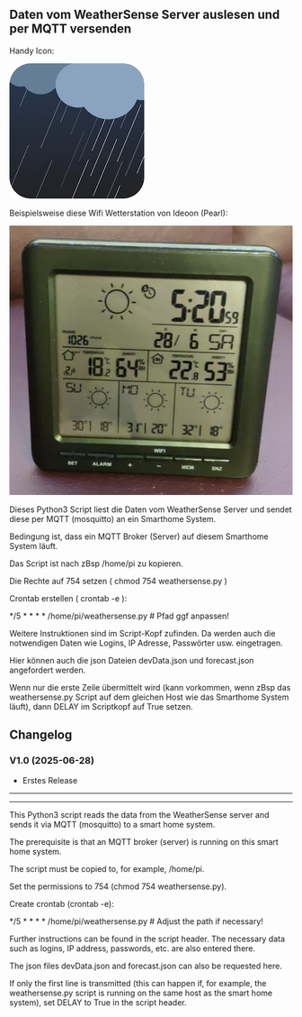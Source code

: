 ## Daten vom WeatherSense Server auslesen und per MQTT versenden

Handy Icon:

![Screenshot](https://github.com/ltspicer/WeatherSense/blob/main/weathersense.png)

Beispielsweise diese Wifi Wetterstation von Ideoon (Pearl):

![Screenshot](https://github.com/ltspicer/WeatherSense/blob/main/wetterstation.png)



Dieses Python3 Script liest die Daten vom WeatherSense Server und sendet diese per MQTT (mosquitto) an ein Smarthome System.

Bedingung ist, dass ein MQTT Broker (Server) auf diesem Smarthome System läuft.

Das Script ist nach zBsp /home/pi zu kopieren.

Die Rechte auf 754 setzen ( chmod 754 weathersense.py )

Crontab erstellen ( crontab -e ):

*/5 * * * * /home/pi/weathersense.py # Pfad ggf anpassen!

Weitere Instruktionen sind im Script-Kopf zufinden. Da werden auch die notwendigen Daten wie Logins, IP Adresse, Passwörter usw. eingetragen.

Hier können auch die json Dateien devData.json und forecast.json angefordert werden.

Wenn nur die erste Zeile übermittelt wird (kann vorkommen, wenn zBsp das weathersense.py Script auf dem gleichen Host wie das Smarthome System läuft), dann DELAY im Scriptkopf auf True setzen.



## Changelog

### V1.0 (2025-06-28)

- Erstes Release


------------------------
------------------------


This Python3 script reads the data from the WeatherSense server and sends it via MQTT (mosquitto) to a smart home system.

The prerequisite is that an MQTT broker (server) is running on this smart home system.

The script must be copied to, for example, /home/pi.

Set the permissions to 754 (chmod 754 weathersense.py).

Create crontab (crontab -e):

*/5 * * * * /home/pi/weathersense.py # Adjust the path if necessary!

Further instructions can be found in the script header. The necessary data such as logins, IP address, passwords, etc. are also entered there.

The json files devData.json and forecast.json can also be requested here.

If only the first line is transmitted (this can happen if, for example, the weathersense.py script is running on the same host as the smart home system), set DELAY to True in the script header.

